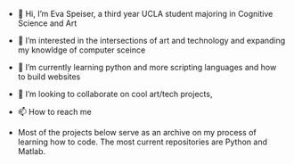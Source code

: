 - 👋 Hi, I’m Eva Speiser, a third year UCLA student majoring in Cognitive Science and Art
- 👀 I’m interested in the intersections of art and technology and expanding my knowldge of computer sceince
- 🌱 I’m currently learning python and more scripting languages and how to build websites
- 💞️ I’m looking to collaborate on cool art/tech projects, 
- 📫 How to reach me

- Most of the projects below serve as an archive on my process of learning how to code. The most current repositories are Python and Matlab.
<!---
evaspe/evaspe is a ✨ special ✨ repository because its `README.md` (this file) appears on your GitHub profile.
You can click the Preview link to take a look at your changes.
--->
